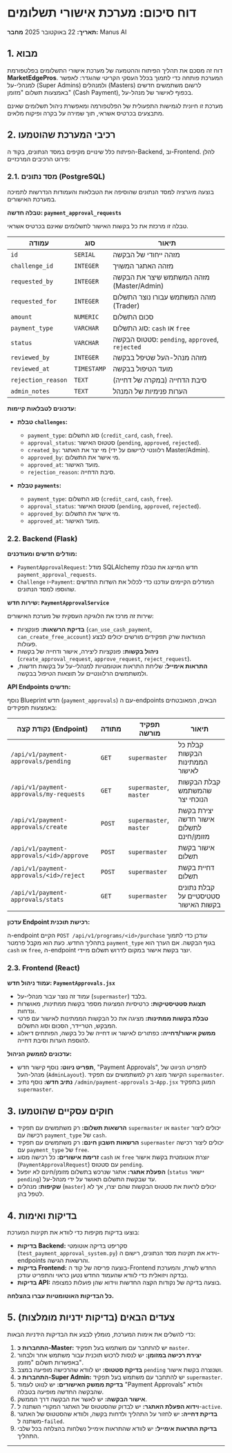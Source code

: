 # דוח סיכום: מערכת אישורי תשלומים

**תאריך:** 22 באוקטובר 2025
**מחבר:** Manus AI

## 1. מבוא

דוח זה מסכם את תהליך הפיתוח וההטמעה של מערכת אישורי התשלומים בפלטפורמת **MarketEdgePros**. המערכת פותחה כדי לתמוך בכלל העסקי הקריטי שהוגדר: לאפשר למנהלי-על (Super Admins) ולמנהלים (Masters) לרשום משתמשים חדשים באמצעות תשלום "מזומן" (Cash Payment), בכפוף לאישור של מנהל-על.

מערכת זו חיונית לגמישות התפעולית של הפלטפורמה ומאפשרת ניהול תשלומים שאינם מתבצעים בכרטיס אשראי, תוך שמירה על בקרה ופיקוח מלאים.

## 2. רכיבי המערכת שהוטמעו

הפיתוח כלל שינויים מקיפים במסד הנתונים, בקוד ה-Backend, וב-Frontend. להלן פירוט הרכיבים המרכזיים:

### 2.1. מסד נתונים (PostgreSQL)

בוצעה מיגרציה למסד הנתונים שהוסיפה את הטבלאות והעמודות הנדרשות לתמיכה במערכת האישורים.

**טבלה חדשה: `payment_approval_requests`**

טבלה זו מרכזת את כל בקשות האישור לתשלומים שאינם בכרטיס אשראי.

| עמודה             | סוג         | תיאור                                      |
| ------------------ | ----------- | ------------------------------------------ |
| `id`               | `SERIAL`    | מזהה ייחודי של הבקשה                     |
| `challenge_id`     | `INTEGER`   | מזהה האתגר המשויך                       |
| `requested_by`     | `INTEGER`   | מזהה המשתמש שיצר את הבקשה (Master/Admin) |
| `requested_for`    | `INTEGER`   | מזהה המשתמש עבורו נוצר התשלום (Trader)  |
| `amount`           | `NUMERIC`   | סכום התשלום                              |
| `payment_type`     | `VARCHAR`   | סוג התשלום: `cash` או `free`             |
| `status`           | `VARCHAR`   | סטטוס הבקשה: `pending`, `approved`, `rejected` |
| `reviewed_by`      | `INTEGER`   | מזהה מנהל-העל שטיפל בבקשה                |
| `reviewed_at`      | `TIMESTAMP` | מועד הטיפול בבקשה                         |
| `rejection_reason` | `TEXT`      | סיבת הדחייה (במקרה של דחייה)             |
| `admin_notes`      | `TEXT`      | הערות פנימיות של המנהל                   |

**עדכונים לטבלאות קיימות:**

- **טבלת `challenges`:**
  - `payment_type`: סוג התשלום (`credit_card`, `cash`, `free`).
  - `approval_status`: סטטוס האישור (`pending`, `approved`, `rejected`).
  - `created_by`: מי יצר את האתגר (רלוונטי לרישום על ידי Master/Admin).
  - `approved_by`: מי אישר את התשלום.
  - `approved_at`: מועד האישור.
  - `rejection_reason`: סיבת הדחייה.

- **טבלת `payments`:**
  - `payment_type`: סוג התשלום (`credit_card`, `cash`, `free`).
  - `approval_status`: סטטוס האישור (`pending`, `approved`, `rejected`).
  - `approved_by`: מי אישר את התשלום.
  - `approved_at`: מועד האישור.

### 2.2. Backend (Flask)

**מודלים חדשים ומעודכנים:**

- `PaymentApprovalRequest`: מודל SQLAlchemy חדש המייצג את טבלת `payment_approval_requests`.
- `Challenge` ו-`Payment`: המודלים הקיימים עודכנו כדי לכלול את השדות החדשים שהוספו למסד הנתונים.

**שירות חדש: `PaymentApprovalService`**

שירות זה מרכז את הלוגיקה העסקית של מערכת האישורים:
- **בדיקת הרשאות:** פונקציות (`can_use_cash_payment`, `can_create_free_account`) המוודאות שרק תפקידים מורשים יכולים לבצע פעולות.
- **ניהול בקשות:** פונקציות ליצירה, אישור ודחייה של בקשות (`create_approval_request`, `approve_request`, `reject_request`).
- **התראות אימייל:** שליחת התראות אוטומטיות למנהלי-על על בקשות חדשות, ולמשתמשים הרלוונטיים על תוצאות הטיפול בבקשה.

**API Endpoints חדשים:**

נוסף Blueprint חדש (`payment_approvals`) עם ה-endpoints הבאים, המאובטחים באמצעות תפקידים:

| נקודת קצה (Endpoint)                          | מתודה | תפקיד מורשה         | תיאור                                         |
| ---------------------------------------------- | ------ | ------------------- | --------------------------------------------- |
| `/api/v1/payment-approvals/pending`            | `GET`  | `supermaster`       | קבלת כל הבקשות הממתינות לאישור             |
| `/api/v1/payment-approvals/my-requests`        | `GET`  | `supermaster`, `master` | קבלת הבקשות שהמשתמש הנוכחי יצר             |
| `/api/v1/payment-approvals/create`             | `POST` | `supermaster`, `master` | יצירת בקשת אישור חדשה לתשלום מזומן/חינם    |
| `/api/v1/payment-approvals/<id>/approve`       | `POST` | `supermaster`       | אישור בקשת תשלום                            |
| `/api/v1/payment-approvals/<id>/reject`        | `POST` | `supermaster`       | דחיית בקשת תשלום                             |
| `/api/v1/payment-approvals/stats`              | `GET`  | `supermaster`       | קבלת נתונים סטטיסטיים על בקשות האישור      |

**עדכון Endpoint רכישת תוכנית:**

ה-endpoint הקיים `POST /api/v1/programs/<id>/purchase` עודכן כדי לתמוך בתהליך החדש. כעת הוא מקבל פרמטר `payment_type` בגוף הבקשה. אם הערך הוא `cash` או `free`, ה-endpoint יוצר בקשת אישור במקום לדרוש תשלום מיידי.

### 2.3. Frontend (React)

**עמוד ניהול חדש: `PaymentApprovals.jsx`**

- עמוד זה נוצר עבור מנהלי-על (`supermaster`) בלבד.
- **תצוגת סטטיסטיקות:** כרטיסיות המציגות מספר בקשות ממתינות, מאושרות ונדחות.
- **טבלת בקשות ממתינות:** מציגה את כל הבקשות הממתינות לאישור עם פרטי המבקש, הטריידר, הסכום וסוג התשלום.
- **ממשק אישור/דחייה:** כפתורים לאישור או דחייה של כל בקשה, הפותחים דיאלוג להוספת הערות וסיבת דחייה.

**עדכונים לממשק הניהול:**

- **תפריט ניווט:** נוסף קישור חדש, "Payment Approvals", לתפריט הניווט של מנהל-העל (`AdminLayout`). הקישור מוצג רק למשתמשים עם תפקיד `supermaster`.
- **נתיב חדש:** נוסף נתיב `/admin/payment-approvals` ב-`App.jsx` המוגן בתפקיד `supermaster`.

## 3. חוקים עסקיים שהוטמעו

- **הרשאות תשלום:** רק משתמשים עם תפקיד `supermaster` או `master` יכולים ליצור רכישה עם `payment_type` של `cash`.
- **הרשאות חשבון חינם:** רק משתמשים עם תפקיד `supermaster` יכולים ליצור רכישה עם `payment_type` של `free`.
- **זרימת אישורים:** כל רכישה מסוג `cash` או `free` יוצרת אוטומטית בקשת אישור (`PaymentApprovalRequest`) עם סטטוס `pending`.
- **הפעלת אתגר:** אתגר שנרכש בתשלום מזומן/חינם לא יופעל (`status` יישאר `pending`) עד שבקשת התשלום תאושר על ידי מנהל-על.
- **שקיפות:** מנהלים (`master`) יכולים לראות את סטטוס הבקשות שהם יצרו, אך לא לטפל בהן.

## 4. בדיקות ואימות

בוצעו בדיקות מקיפות כדי לוודא את תקינות המערכת:

- **בדיקות Backend:** סקריפט בדיקה אוטומטי (`test_payment_approval_system.py`) וידא את תקינות מסד הנתונים, רישום ה-endpoints והרשאות הגישה.
- **בדיקות Frontend:** בוצעה פריסה של קוד ה-Frontend החדש לשרת, והמערכת נבדקה ויזואלית כדי לוודא שהעמוד החדש נטען כראוי והתפריט עודכן.
- **בדיקות API:** בוצעה בדיקה של נקודות הקצה החדשות ווידוא שהן פועלות כמצופה.

**כל הבדיקות האוטומטיות עברו בהצלחה.**

## 5. צעדים הבאים (בדיקות ידניות מומלצות)

כדי להשלים את אימות המערכת, מומלץ לבצע את הבדיקות הידניות הבאות:

1.  **התחברות כ-Master:** יש להתחבר עם משתמש בעל תפקיד `master`.
2.  **יצירת רכישה במזומן:** יש לנסות לרכוש תוכנית עבור משתמש אחר ולבחור באפשרות תשלום "מזומן".
3.  **בדיקת סטטוס:** יש לוודא שהרכישה מופיעה במצב `pending` ושנוצרה בקשת אישור.
4.  **התחברות כ-Super Admin:** יש להתחבר עם משתמש בעל תפקיד `supermaster`.
5.  **בדיקת ממשק האישורים:** יש לנווט לעמוד "Payment Approvals" ולוודא שהבקשה החדשה מופיעה בטבלה.
6.  **אישור הבקשה:** יש לאשר את הבקשה דרך הממשק.
7.  **וידוא הפעלת האתגר:** יש לבדוק שהסטטוס של האתגר המקורי השתנה ל-`active`.
8.  **בדיקת דחייה:** יש לחזור על התהליך ולדחות בקשה, ולוודא שהסטטוס של האתגר משתנה ל-`failed`.
9.  **בדיקת התראות אימייל:** יש לוודא שהתראות אימייל נשלחות בהצלחה בכל שלבי התהליך.

---

